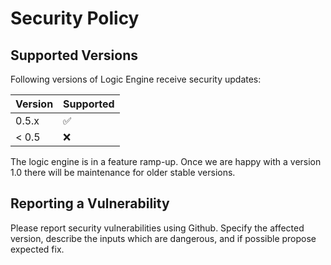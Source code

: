 # Security Policy

## Supported Versions

Following versions of Logic Engine receive security updates:

| Version | Supported          |
| ------- | ------------------ |
| 0.5.x   | :white_check_mark: |
| < 0.5   | :x:                |

The logic engine is in a feature ramp-up. Once we are happy with a version 1.0 there will be
maintenance for older stable versions.

## Reporting a Vulnerability

Please report security vulnerabilities using Github. Specify the affected version, describe
the inputs which are dangerous, and if possible propose expected fix.
